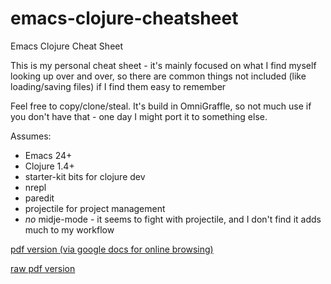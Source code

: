 emacs-clojure-cheatsheet
========================

Emacs Clojure Cheat Sheet

This is my personal cheat sheet - it's mainly focused on what I find myself looking up over and over, so there are common things not included (like loading/saving files) if I find them easy to remember

Feel free to copy/clone/steal.  It's build in OmniGraffle, so not much use if you don't have that - one day I might port it to something else.

Assumes:

* Emacs 24+
* Clojure 1.4+
* starter-kit bits for clojure dev
* nrepl
* paredit
* projectile for project management
* *no* midje-mode - it seems to fight with projectile, and I don't find it adds much to my workflow

[pdf version (via google docs for online browsing)](https://docs.google.com/gview?url=https://github.com/kornysietsma/emacs-clojure-cheatsheet/blob/master/emacs_clojure_cheatsheet.pdf?raw=true&embedded=true)

[raw pdf version](https://github.com/kornysietsma/emacs-clojure-cheatsheet/blob/master/emacs_clojure_cheatsheet.pdf?raw=true)

